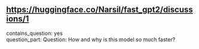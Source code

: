## https://huggingface.co/Narsil/fast_gpt2/discussions/1

contains_question: yes  
question_part: Question: How and why is this model so much faster?